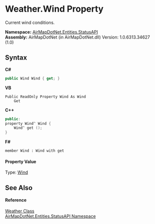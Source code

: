 # Weather.Wind Property 
 

Current wind conditions.

**Namespace:**&nbsp;<a href="N_AirMapDotNet_Entities_StatusAPI">AirMapDotNet.Entities.StatusAPI</a><br />**Assembly:**&nbsp;AirMapDotNet (in AirMapDotNet.dll) Version: 1.0.6313.34627 (1.0)

## Syntax

**C#**<br />
``` C#
public Wind Wind { get; }
```

**VB**<br />
``` VB
Public ReadOnly Property Wind As Wind
	Get
```

**C++**<br />
``` C++
public:
property Wind^ Wind {
	Wind^ get ();
}
```

**F#**<br />
``` F#
member Wind : Wind with get

```


#### Property Value
Type: <a href="T_AirMapDotNet_Entities_StatusAPI_Wind">Wind</a>

## See Also


#### Reference
<a href="T_AirMapDotNet_Entities_StatusAPI_Weather">Weather Class</a><br /><a href="N_AirMapDotNet_Entities_StatusAPI">AirMapDotNet.Entities.StatusAPI Namespace</a><br />